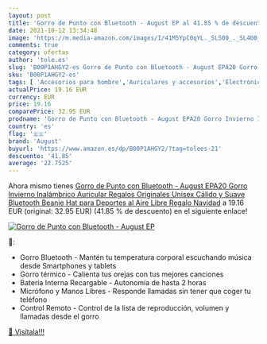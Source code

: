 ```yaml
---
layout: post
title: 'Gorro de Punto con Bluetooth - August EP al 41.85 % de descuento'
date: 2021-10-12 13:34:48
image: 'https://m.media-amazon.com/images/I/41M5YpC0qYL._SL500_._SL400_.jpg'
comments: true
category: ofertas
author: 'tole.es'
slug: 'B00P1AHGY2-es Gorro de Punto con Bluetooth - August EPA20 Gorro Invierno...'
sku: 'B00P1AHGY2-es'
tags: [ 'Accesorios para hombre','Auriculares y accesorios','Electrónica','Gorros de punto para hombre','Ropa','Ropa para hombre','Sombreros y gorras para hombre','august','bluetooth', ]
actualPrice: 19.16 EUR
currency: EUR
price: 19.16
comparePrice: 32.95 EUR
prodname: 'Gorro de Punto con Bluetooth - August EPA20 Gorro Invierno Inalámbrico Auricular Regalos Originales Unisex Cálido y Suave Bluetooth Beanie Hat para Deportes al Aire Libre  Regalo Navidad'
country: 'es'
flag: '🇪🇸'
brand: 'August'
buyurl: 'https://www.amazon.es/dp/B00P1AHGY2/?tag=tolees-21'
descuento: '41.85'
average: '22.7525'
---
```


Ahora mismo tienes [Gorro de Punto con Bluetooth - August EPA20 Gorro Invierno Inalámbrico Auricular Regalos Originales Unisex Cálido y Suave Bluetooth Beanie Hat para Deportes al Aire Libre  Regalo Navidad](https://www.amazon.es/dp/B00P1AHGY2/?tag=tolees-21) a 19.16 EUR (original: 32.95 EUR) (41.85 %  de descuento) en el siguiente enlace!

[![Gorro de Punto con Bluetooth - August EP](https://m.media-amazon.com/images/I/41M5YpC0qYL._SL500_._SL400_.jpg)](https://www.amazon.es/dp/B00P1AHGY2/?tag=tolees-21)

🔎:

- Gorro Bluetooth - Mantén tu temperatura corporal escuchando música desde Smartphones y tablets
- Gorro térmico - Calienta tus orejas con tus mejores canciones
- Batería Interna Recargable - Autonomía de hasta 2 horas
- Micrófono y Manos Libres - Responde llamadas sin tener que coger tu teléfono
- Control Remoto - Control de la lista de reproducción, volumen y llamadas desde el gorro

[🛒 Visítala!!!](https://www.amazon.es/dp/B00P1AHGY2/?tag=tolees-21)
